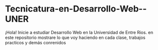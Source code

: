 # Tecnicatura-en-Desarrollo-Web--UNER
¡Hola! Inicie a estudiar Desarrollo Web en la Universidad de Entre Rios.  en este repositorio  mostrare lo que voy haciendo en cada clase, trabajos practicos y demás conrenidos

